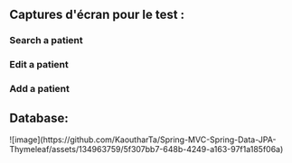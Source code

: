 <h2>Captures d'écran pour le test :</h2>
<h3>Search a patient</h3>
<h3>Edit a patient</h3>
<h3>Add a patient</h3>

<h2>Database:</h2>
![image](https://github.com/KaoutharTa/Spring-MVC-Spring-Data-JPA-Thymeleaf/assets/134963759/5f307bb7-648b-4249-a163-97f1a185f06a)

